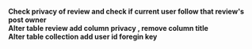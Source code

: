 **Check privacy of review and check if current user follow that review's post owner**  
**Alter table review add column privacy , remove column title**  
**Alter table collection add user id foregin key**  
